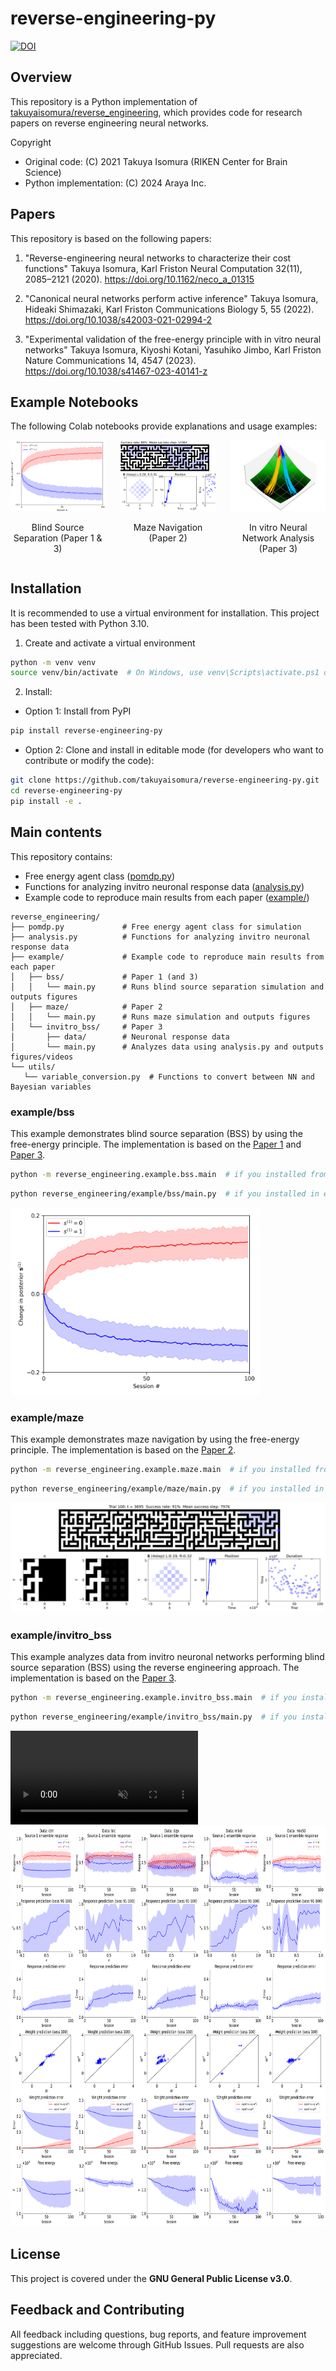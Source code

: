 # reverse-engineering-py
[![DOI](https://zenodo.org/badge/266333834.svg)](https://zenodo.org/badge/latestdoi/266333834)

## Overview
This repository is a Python implementation of [takuyaisomura/reverse_engineering](https://github.com/takuyaisomura/reverse_engineering), which provides code for research papers on reverse engineering neural networks.

Copyright
- Original code: (C) 2021 Takuya Isomura (RIKEN Center for Brain Science)
- Python implementation: (C) 2024 Araya Inc.

## Papers
This repository is based on the following papers:

1. "Reverse-engineering neural networks to characterize their cost functions"
    Takuya Isomura, Karl Friston
    Neural Computation 32(11), 2085–2121 (2020). https://doi.org/10.1162/neco_a_01315

2. "Canonical neural networks perform active inference"
    Takuya Isomura, Hideaki Shimazaki, Karl Friston
    Communications Biology 5, 55 (2022). https://doi.org/10.1038/s42003-021-02994-2

3. "Experimental validation of the free-energy principle with in vitro neural networks"
    Takuya Isomura, Kiyoshi Kotani, Yasuhiko Jimbo, Karl Friston
    Nature Communications 14, 4547 (2023). https://doi.org/10.1038/s41467-023-40141-z

## Example Notebooks
The following Colab notebooks provide explanations and usage examples:

<div style="display: flex; justify-content: space-between; flex-wrap: wrap;">
  <div style="text-align: center; width: 30%;">
    <a href="https://drive.google.com/file/d/164bR0gO_1qHixJ96uNxvygY7JRdLH1XL/view?usp=sharing">
      <img src="assets/bss_thumbnail.png" width="100%" alt="BSS Example">
    </a>
    <p>Blind Source Separation (Paper 1 & 3)</p>
  </div>
  
  <div style="text-align: center; width: 30%;">
    <a href="https://drive.google.com/file/d/12S1PHlCTLKTaf33YGWeTjbVxrRh5gWHz/view?usp=sharing">
      <img src="assets/maze_thumbnail.png" width="100%" alt="Maze Example">
    </a>
    <p>Maze Navigation (Paper 2)</p>
  </div>
  
  <div style="text-align: center; width: 30%;">
    <a href="https://drive.google.com/file/d/15xBn8aQmnlyYSioFDnKw6plf5iDBYFos/view?usp=sharing">
      <img src="assets/invitro_bss_thumbnail.png" width="100%" alt="In vitro BSS Example">
    </a>
    <p>In vitro Neural Network Analysis (Paper 3)</p>
  </div>
</div>

## Installation
It is recommended to use a virtual environment for installation. This project has been tested with Python 3.10.
1. Create and activate a virtual environment
```bash
python -m venv venv
source venv/bin/activate  # On Windows, use venv\Scripts\activate.ps1 or activate.bat
```
2. Install:
- Option 1: Install from PyPI
```bash
pip install reverse-engineering-py
```

- Option 2: Clone and install in editable mode (for developers who want to contribute or modify the code):
```bash
git clone https://github.com/takuyaisomura/reverse-engineering-py.git
cd reverse-engineering-py
pip install -e .
```

## Main contents
This repository contains:
- Free energy agent class ([pomdp.py](reverse_engineering/pomdp.py))
- Functions for analyzing invitro neuronal response data ([analysis.py](reverse_engineering/analysis.py))
- Example code to reproduce main results from each paper ([example/](reverse_engineering/example/))

```
reverse_engineering/
├── pomdp.py             # Free energy agent class for simulation
├── analysis.py          # Functions for analyzing invitro neuronal response data
├── example/             # Example code to reproduce main results from each paper
│   ├── bss/             # Paper 1 (and 3)
│   │   └── main.py      # Runs blind source separation simulation and outputs figures
│   ├── maze/            # Paper 2
│   │   └── main.py      # Runs maze simulation and outputs figures
│   └── invitro_bss/     # Paper 3
│       ├── data/        # Neuronal response data
│       └── main.py      # Analyzes data using analysis.py and outputs figures/videos
└── utils/
   └── variable_conversion.py  # Functions to convert between NN and Bayesian variables
```

### example/bss
This example demonstrates blind source separation (BSS) by using the free-energy principle.
The implementation is based on the [Paper 1](https://doi.org/10.1162/neco_a_01315) and [Paper 3](https://doi.org/10.1038/s41467-023-40141-z).
```bash
python -m reverse_engineering.example.bss.main  # if you installed from PyPI
```
```bash
python reverse_engineering/example/bss/main.py  # if you installed in editable mode
```
<img src="reverse_engineering/example/bss/output/bss.png" height="300" alt="example bss output">

### example/maze
This example demonstrates maze navigation by using the free-energy principle.
The implementation is based on the [Paper 2](https://doi.org/10.1038/s42003-021-02994-2).
```bash
python -m reverse_engineering.example.maze.main  # if you installed from PyPI
```
```bash
python reverse_engineering/example/maze/main.py  # if you installed in editable mode
```
![example maze output](reverse_engineering/example/maze/output/maze_sample1_trial100_E0.25.png)

### example/invitro_bss
This example analyzes data from invitro neuronal networks performing blind source separation (BSS) using the reverse engineering approach.
The implementation is based on the [Paper 3](https://doi.org/10.1038/s41467-023-40141-z).
```bash
python -m reverse_engineering.example.invitro_bss.main  # if you installed from PyPI
```
```bash
python reverse_engineering/example/invitro_bss/main.py  # if you installed in editable mode
```
<video src="https://github.com/user-attachments/assets/88d4ef4e-8704-44fc-88a3-6cbe187ae5b5" controls muted="false"></video>
<img src="reverse_engineering/example/invitro_bss/output/fig.png" height="640" alt="example invitro-bss output">

## License
This project is covered under the **GNU General Public License v3.0**.

## Feedback and Contributing
All feedback including questions, bug reports, and feature improvement suggestions are welcome through GitHub Issues.
Pull requests are also appreciated.
